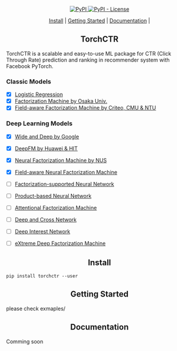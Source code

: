 <p align="center">
<a href="https://pypi.org/project/torchctr/">
    <img alt="PyPI" src="https://img.shields.io/pypi/v/torchctr.svg">
</a>
<a href='https://github.com/guokr/torchctr/blob/master/LICENSE'>
    <img alt="PyPI - License" src="https://img.shields.io/pypi/l/gnes.svg">
</a>
</p>


<p align="center">
  <a href="#install">Install</a> |
  <a href="#getting-started">Getting Started</a> |
  <a href="#documentation">Documentation</a> |
</p>



<h2 align="center">TorchCTR</h2>

TorchCTR is a scalable and easy-to-use ML package for CTR (Click Through Rate) prediction and ranking in recommender system with Facebook PyTorch.

### Classic Models

- [x] [Logistic Regression](https://en.wikipedia.org/wiki/Logistic_regression)
- [x] [Factorization Machine by Osaka Univ.](https://www.csie.ntu.edu.tw/~b97053/paper/Rendle2010FM.pdf)
- [x] [Field-aware Factorization Machine by Criteo, CMU & NTU](https://www.csie.ntu.edu.tw/~cjlin/papers/ffm.pdf)

### Deep Learning Models

- [x] [Wide and Deep by Google](https://arxiv.org/abs/1606.07792)
- [x] [DeepFM by Huawei & HIT](https://arxiv.org/abs/1703.04247)
- [x] [Neural Factorization Machine by NUS](https://arxiv.org/pdf/1708.05027.pdf)
- [x] [Field-aware Neural Factorization Machine](https://arxiv.org/abs/1902.09096)
- [ ] [Factorization-supported Neural Network](https://arxiv.org/abs/1601.02376)
- [ ] [Product-based Neural Network](https://arxiv.org/abs/1611.00144)
- [ ] [Attentional Factorization Machine](https://arxiv.org/abs/1708.04617)
- [ ] [Deep and Cross Network](https://arxiv.org/abs/1708.05123)
- [ ] [Deep Interest Network](https://arxiv.org/abs/1706.06978)
- [ ] [eXtreme Deep Factorization Machine](https://arxiv.org/abs/1803.05170)


<h2 align="center">Install</h2>

`pip install torchctr --user`

<h2 align="center">Getting Started</h2>

please check exmaples/

<h2 align="center">Documentation</h2>

Comming soon

